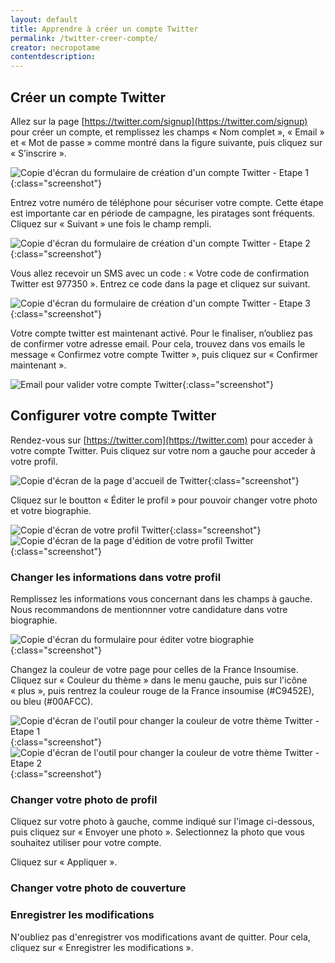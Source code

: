 ```yaml
---
layout: default
title: Apprendre à créer un compte Twitter
permalink: /twitter-creer-compte/
creator: necropotame
contentdescription:
---
```


## Créer un compte Twitter

Allez sur la page [https://twitter.com/signup](https://twitter.com/signup) pour créer un compte, et remplissez les champs « Nom complet », « Email » et « Mot de passe » comme montré dans la figure suivante, puis cliquez sur « S’inscrire ».

![Copie d'écran du formulaire de création d'un compte Twitter - Etape 1](assets/images/screenshots/tw-1.png){:class="screenshot"}

Entrez votre numéro de téléphone pour sécuriser votre compte. Cette étape est importante car en période de campagne, les piratages sont fréquents. Cliquez sur « Suivant » une fois le champ rempli.

![Copie d'écran du formulaire de création d'un compte Twitter - Etape 2](assets/images/screenshots/tw-2.png){:class="screenshot"}

Vous allez recevoir un SMS avec un code : « Votre code de confirmation Twitter est 977350 ». Entrez ce code dans la page et cliquez sur suivant.

![Copie d'écran du formulaire de création d'un compte Twitter - Etape 3](assets/images/screenshots/tw-3.png){:class="screenshot"}

Votre compte twitter est maintenant activé. Pour le finaliser, n’oubliez pas de confirmer votre adresse email. Pour cela, trouvez dans vos emails le message « Confirmez votre compte Twitter », puis cliquez sur « Confirmer maintenant ».

![Email pour valider votre compte Twitter](assets/images/screenshots/tw-4.png){:class="screenshot"}

## Configurer votre compte Twitter

Rendez-vous sur [https://twitter.com](https://twitter.com) pour acceder à votre compte Twitter. Puis cliquez sur votre nom a gauche pour acceder à votre profil.

![Copie d'écran de la page d'accueil de Twitter](assets/images/screenshots/tw-5.png){:class="screenshot"}

Cliquez sur le boutton « Éditer le profil » pour pouvoir changer votre photo et votre biographie.

![Copie d'écran de votre profil Twitter](assets/images/screenshots/tw-6.png){:class="screenshot"}
![Copie d'écran de la page d'édition de votre profil Twitter](assets/images/screenshots/tw-7.png){:class="screenshot"}

### Changer les informations dans votre profil

Remplissez les informations vous concernant dans les champs à gauche. Nous recommandons de mentionnner votre candidature dans votre biographie.

![Copie d'écran du formulaire pour éditer votre biographie](assets/images/screenshots/tw-edit-bio.png){:class="screenshot"}

Changez la couleur de votre page pour celles de la France Insoumise. Cliquez sur « Couleur du thème » dans le menu gauche, puis sur l'icône « plus », puis rentrez la couleur rouge de la France insoumise (#C9452E), ou bleu (#00AFCC).

![Copie d'écran de l'outil pour changer la couleur de votre thème Twitter - Etape 1](assets/images/screenshots/tw-color1.png){:class="screenshot"}
![Copie d'écran de l'outil pour changer la couleur de votre thème Twitter - Etape 2](assets/images/screenshots/tw-color2.png){:class="screenshot"}

### Changer votre photo de profil

Cliquez sur votre photo à gauche, comme indiqué sur l'image ci-dessous, puis cliquez sur « Envoyer une photo ». Selectionnez la photo que vous souhaitez utiliser pour votre compte.

Cliquez sur « Appliquer ».

### Changer votre photo de couverture

### Enregistrer les modifications

N'oubliez pas d'enregistrer vos modifications avant de quitter. Pour cela, cliquez sur « Enregistrer les modifications ».
